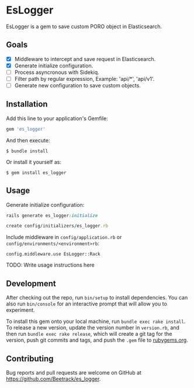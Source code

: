 # EsLogger

EsLogger is a gem to save custom PORO object in Elasticsearch.

## Goals

- [x] Middleware to intercept and save request in Elasticsearch.
- [x] Generate initialize configuration.
- [ ] Process asyncronous with Sidekiq.
- [ ] Filter path by regular expression, Example: 'api/*', 'api/v1'.
- [ ] Generate new configuration to save custom objects.

## Installation

Add this line to your application's Gemfile:

```ruby
gem 'es_logger'
```

And then execute:

    $ bundle install

Or install it yourself as:

    $ gem install es_logger

## Usage

Generate initialize configuration:

```ruby
rails generate es_logger:initialize

create config/initializers/es_logger.rb
```

Include middleware in `config/application.rb` or `config/environments/<environment>rb`:

`config.middleware.use EsLogger::Rack`

TODO: Write usage instructions here

## Development

After checking out the repo, run `bin/setup` to install dependencies. You can also run `bin/console` for an interactive prompt that will allow you to experiment.

To install this gem onto your local machine, run `bundle exec rake install`. To release a new version, update the version number in `version.rb`, and then run `bundle exec rake release`, which will create a git tag for the version, push git commits and tags, and push the `.gem` file to [rubygems.org](https://rubygems.org).

## Contributing

Bug reports and pull requests are welcome on GitHub at https://github.com/Beetrack/es_logger.

